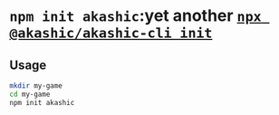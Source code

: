 # `npm init akashic`:yet another [`npx @akashic/akashic-cli init`](https://github.com/akashic-games/akashic-cli/tree/main/packages/akashic-cli-init)

## Usage

```bash
mkdir my-game
cd my-game
npm init akashic
```
